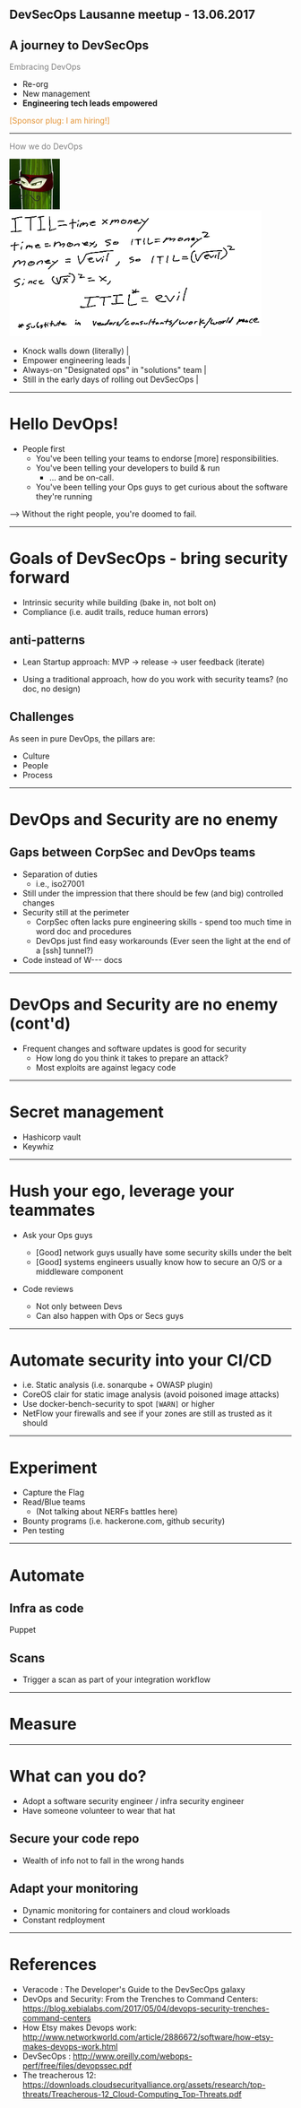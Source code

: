 ## DevSecOps Lausanne meetup - 13.06.2017
A journey to DevSecOps
---
<span style="color:gray">Embracing DevOps</span>

- Re-org 
- New management
- **Engineering tech leads empowered**

<span style="color: #e49436; text-transform: none">[Sponsor plug: I am hiring!]</span>

---
<span style="color:gray">How we do DevOps</span>

![Masked Cucumber](assets/masked_cucumber_90px.jpg) ![ITIL is evil](assets/ITILisevil_avg.png)

- Knock walls down (literally) |
- Empower engineering leads |
- Always-on "Designated ops" in "solutions" team |
- Still in the early days of rolling out DevSecOps |


---
# Hello DevOps!
* People first
  * You've been telling your teams to endorse [more] responsibilities.
  * You've been telling your developers to build & run
    * ... and be on-call.
  * You've been telling your Ops guys to get curious about the software they're running

--> Without the right people, you're doomed to fail.

---
# Goals of DevSecOps - bring security forward
* Intrinsic security while building (bake in, not bolt on)
* Compliance (i.e. audit trails, reduce human errors)

## anti-patterns
* Lean Startup approach:  MVP -> release -> user feedback (iterate)

* Using a traditional approach, how do you work with security teams? (no doc, no design)

## Challenges
As seen in pure DevOps, the pillars are:
  * Culture
  * People
  * Process

---
# DevOps and Security are no enemy
## Gaps between CorpSec and DevOps teams
* Separation of duties
  * i.e., iso27001
* Still under the impression that there should be few (and big) controlled changes
* Security still at the perimeter
  * CorpSec often lacks pure engineering skills - spend too much time in word doc and procedures
  * DevOps just find easy workarounds (Ever seen the light at the end of a [ssh] tunnel?)
* Code instead of W--- docs

---
# DevOps and Security are no enemy (cont'd)
* Frequent changes and software updates is good for security
  * How long do you think it takes to prepare an attack?
  * Most exploits are against legacy code

---
# Secret management
* Hashicorp vault
* Keywhiz

---
# Hush your ego, leverage your teammates
* Ask your Ops guys
  * [Good] network guys usually have some security skills under the belt
  * [Good] systems engineers usually know how to secure an O/S or a middleware component

* Code reviews
  * Not only between Devs
  * Can also happen with Ops or Secs guys

---
# Automate security into your CI/CD

* i.e. Static analysis (i.e. sonarqube + OWASP plugin)
* CoreOS clair for static image analysis (avoid poisoned image attacks)
* Use docker-bench-security to spot `[WARN]` or higher
* NetFlow your firewalls and see if your zones are still as trusted as it should

---
# Experiment
* Capture the Flag
* Read/Blue teams
  * (Not talking about NERFs battles here)
* Bounty programs (i.e. hackerone.com, github security)
* Pen testing

---
# Automate
## Infra as code
Puppet

## Scans
* Trigger a scan as part of your integration workflow

---
# Measure
---
# What can you do?
* Adopt a software security engineer / infra security engineer
* Have someone volunteer to wear that hat

## Secure your code repo
* Wealth of info not to fall in the wrong hands

## Adapt your monitoring
* Dynamic monitoring for containers and cloud workloads
* Constant redployment

---
# References
- Veracode : The Developer's Guide to the DevSecOps galaxy
- DevOps and Security: From the Trenches to Command Centers: https://blog.xebialabs.com/2017/05/04/devops-security-trenches-command-centers
- How Etsy makes Devops work: http://www.networkworld.com/article/2886672/software/how-etsy-makes-devops-work.html
- DevSecOps : http://www.oreilly.com/webops-perf/free/files/devopssec.pdf
- The treacherous 12: https://downloads.cloudsecurityalliance.org/assets/research/top-threats/Treacherous-12_Cloud-Computing_Top-Threats.pdf
